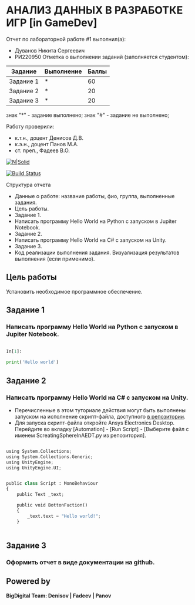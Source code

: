 # АНАЛИЗ ДАННЫХ В РАЗРАБОТКЕ ИГР [in GameDev]
Отчет по лабораторной работе #1 выполнил(а):
- Дуванов Никита Сергеевич
- РИ220950
Отметка о выполнении заданий (заполняется студентом):

| Задание | Выполнение | Баллы |
| ------ | ------ | ------ |
| Задание 1 | * | 60 |
| Задание 2 | * | 20 |
| Задание 3 | * | 20 |

знак "*" - задание выполнено; знак "#" - задание не выполнено;

Работу проверили:
- к.т.н., доцент Денисов Д.В.
- к.э.н., доцент Панов М.А.
- ст. преп., Фадеев В.О.

[![N|Solid](https://cldup.com/dTxpPi9lDf.thumb.png)](https://nodesource.com/products/nsolid)

[![Build Status](https://travis-ci.org/joemccann/dillinger.svg?branch=master)](https://travis-ci.org/joemccann/dillinger)

Структура отчета

- Данные о работе: название работы, фио, группа, выполненные задания.
- Цель работы.
- Задание 1.
- Написать программу Hello World на Python с запуском в Jupiter Notebook.
- Задание 2.
- Написать программу Hello World на C# с запуском на Unity.
- Задание 3.
- Код реализации выполнения задания. Визуализация результатов выполнения (если применимо).


## Цель работы
Установить необходимое программное обеспечение.

## Задание 1
### Написать программу Hello World на Python с запуском в Jupiter Notebook.
```py

In[1]:

print('Hello world')

```

## Задание 2
### Написать программу Hello World на C# с запуском на Unity.

- Перечисленные в этом туториале действия могут быть выполнены запуском на исполнение скрипт-файла, доступного [в репозитории](https://github.com/Den1sovDm1triy/hfss-scripting/blob/main/ScreatingSphereInAEDT.py).
- Для запуска скрипт-файла откройте Ansys Electronics Desktop. Перейдите во вкладку [Automation] - [Run Script] - [Выберите файл с именем ScreatingSphereInAEDT.py из репозитория].

```py

using System.Collections;
using System.Collections.Generic;
using UnityEngine;
using UnityEngine.UI;


public class Script : MonoBehaviour
{
    public Text _text;

    public void BottonFuction()
    {
        _text.text = "Hello world!";
    }
 
```

## Задание 3
###  Оформить отчет в виде документации на github.



## Powered by

**BigDigital Team: Denisov | Fadeev | Panov**
